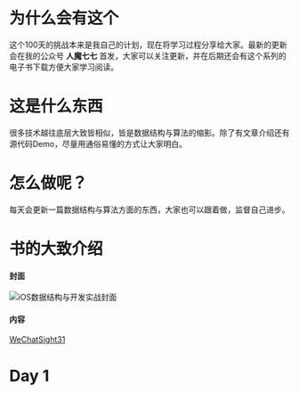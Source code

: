 # 为什么会有这个
这个100天的挑战本来是我自己的计划，现在将学习过程分享给大家。最新的更新会在我的公众号 **人魔七七** 首发，大家可以关注更新，并在后期还会有这个系列的电子书下载方便大家学习阅读。
# 这是什么东西
很多技术越往底层大致皆相似，皆是数据结构与算法的缩影。除了有文章介绍还有源代码Demo，尽量用通俗易懂的方式让大家明白。

# 怎么做呢？
每天会更新一篇数据结构与算法方面的东西，大家也可以跟着做，监督自己进步。

# 书的大致介绍
#### 封面
![iOS数据结构与开发实战封面](media/15528276302540/iOS%E6%95%B0%E6%8D%AE%E7%BB%93%E6%9E%84%E4%B8%8E%E5%BC%80%E5%8F%91%E5%AE%9E%E6%88%98%E5%B0%81%E9%9D%A2.png)
#### 内容
[WeChatSight31](media/15528276302540/WeChatSight31.mp4)
# Day 1
